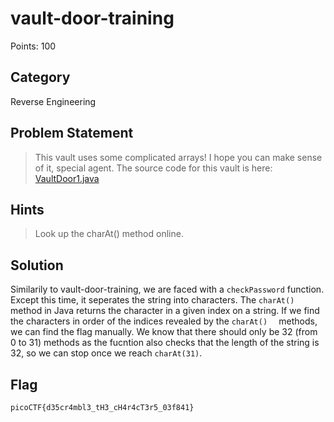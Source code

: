 # vault-door-training
Points: 100
## Category
Reverse Engineering
## Problem Statement
> This vault uses some complicated arrays! I hope you can make sense of it, special agent. The source code for this vault is here: [VaultDoor1.java](VaultDoor1.java)
## Hints
> Look up the charAt() method online.
## Solution
Similarily to vault-door-training, we are faced with a `checkPassword` function. Except this time, it seperates the string into characters. The `charAt()` method in Java returns the character in a given index on a string. If we find the characters in order of the indices revealed by the `charAt()  ` methods, we can find the flag manually. We know that there should only be 32 (from 0 to 31) methods as the fucntion also checks that the length of the string is 32, so we can stop once we reach `charAt(31)`.
## Flag
`picoCTF{d35cr4mbl3_tH3_cH4r4cT3r5_03f841}`